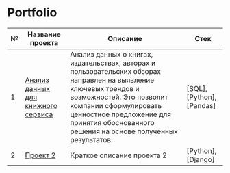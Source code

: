 # Portfolio

| № | Название проекта             | Описание                         | Стек                          |
|---|------------------------------|----------------------------------|-------------------------------|
| 1 | [Анализ данных для книжного сервиса](/Анализ%20данных_SQL/Анализ_данных_книжного_сервиса.ipynb) | Анализ данных о книгах, издательствах, авторах и пользовательских обзорах направлен на выявление ключевых трендов и возможностей. Это позволит компании сформулировать ценностное предложение для принятия обоснованного решения на основе полученных результатов. | [SQL], [Python], [Pandas] |
| 2 | [Проект 2](./path/to/file2.md) | Краткое описание проекта 2 | [Python], [Django] |


